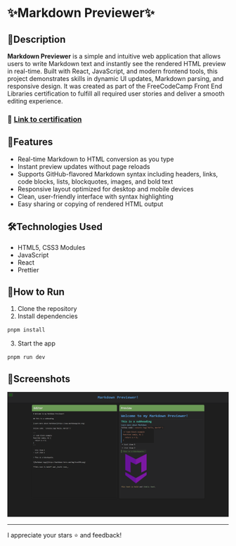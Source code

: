 # :sparkles:Markdown Previewer:sparkles:

## :scroll:Description

**Markdown Previewer** is a simple and intuitive web application that allows users to write Markdown text and instantly see the rendered HTML preview in real-time. Built with React, JavaScript, and modern frontend tools, this project demonstrates skills in dynamic UI updates, Markdown parsing, and responsive design. It was created as part of the FreeCodeCamp Front End Libraries certification to fulfill all required user stories and deliver a smooth editing experience.
### 🔗 [Link to certification](https://github.com/KaninGleb/FreeCodeCamp-Certification)

## :dart:Features
- Real-time Markdown to HTML conversion as you type
- Instant preview updates without page reloads
- Supports GitHub-flavored Markdown syntax including headers, links, code blocks, lists, blockquotes, images, and bold text
- Responsive layout optimized for desktop and mobile devices
- Clean, user-friendly interface with syntax highlighting
- Easy sharing or copying of rendered HTML output

## :hammer_and_wrench:Technologies Used

- HTML5, CSS3 Modules
- JavaScript
- React
- Prettier
  
## :rocket:How to Run

1. Clone the repository
2. Install dependencies
```Bash
pnpm install
```
3. Start the app
```
pnpm run dev
```

## :camera_flash:Screenshots

![App in action](https://github.com/KaninGleb/FreeCodeCamp-Certification/blob/main/assets/screenshots/03-Front-End-Development-Libraries/02-Markdown-Previewer/Markdown-Previewer-FullHD.png)

---

I appreciate your stars :star: and feedback!
